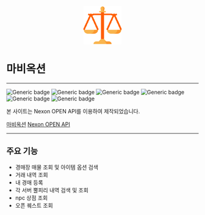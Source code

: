 <p align="center">
    <img src="public/logo_default.png" alt="마비옥션" width="100px">
</p>

# 마비옥션

---

![Generic badge](https://img.shields.io/badge/version-0.2.8-red.svg) ![Generic badge](https://img.shields.io/badge/yarn-1.22.19-yellow.svg) ![Generic badge](https://img.shields.io/badge/react-19.0.0-blue.svg) ![Generic badge](https://img.shields.io/badge/nextjs-15.1.7-black.svg) ![Generic badge](https://img.shields.io/badge/tailwindcss-4.0.0-white.svg) ![Generic badge](https://img.shields.io/badge/mongodb-6.13.1-green.svg)

본 사이트는 Nexon OPEN API를 이용하여 제작되었습니다.

[마비옥션](https://mabiauction.vercel.app/)
[Nexon OPEN API](https://openapi.nexon.com/ko//)

---

## 주요 기능

- 경매장 매물 조회 및 아이템 옵션 검색
- 거래 내역 조회
- 내 경매 등록
- 각 서버 뿔피리 내역 검색 및 조회
- npc 상점 조회
- 오픈 퀘스트 조회
